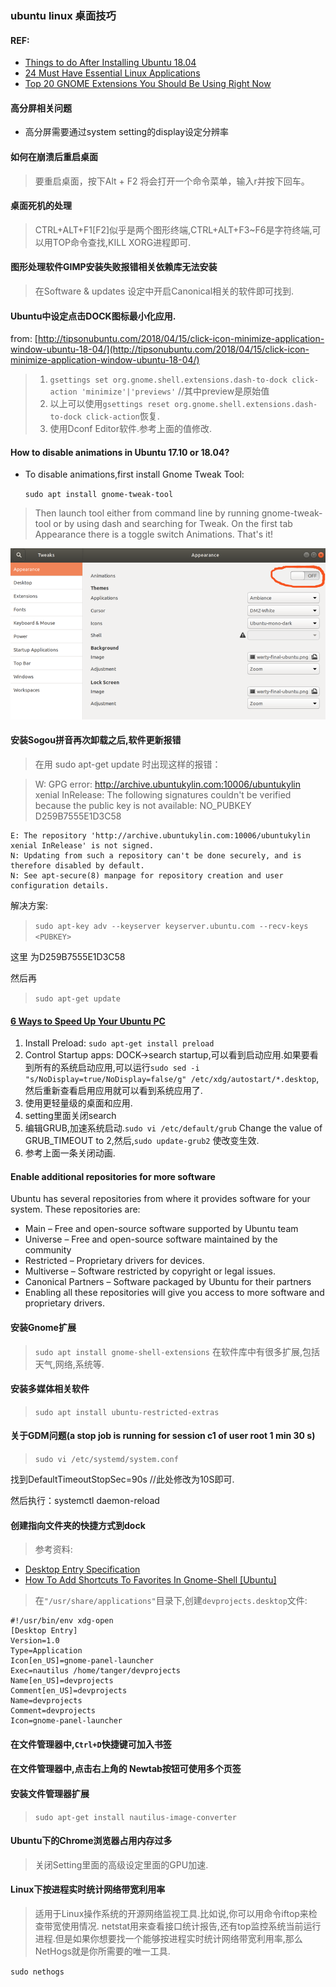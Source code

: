 ### ubuntu linux 桌面技巧

#### REF:

* [Things to do After Installing Ubuntu 18.04](https://itsfoss.com/things-to-do-after-installing-ubuntu-18-04/)
* [24 Must Have Essential Linux Applications](https://itsfoss.com/essential-linux-applications/)
* [Top 20 GNOME Extensions You Should Be Using Right Now](https://itsfoss.com/best-gnome-extensions/)

#### 高分屏相关问题
* 高分屏需要通过system setting的display设定分辨率

#### 如何在崩溃后重启桌面

> 要重启桌面，按下Alt + F2 将会打开一个命令菜单，输入r并按下回车。

#### 桌面死机的处理

> CTRL+ALT+F1[F2]似乎是两个图形终端,CTRL+ALT+F3~F6是字符终端,可以用TOP命令查找,KILL XORG进程即可.

#### 图形处理软件GIMP安装失败报错相关依赖库无法安装

> 在Software & updates 设定中开启Canonical相关的软件即可找到.

#### Ubuntu中设定点击DOCK图标最小化应用.

from: [http://tipsonubuntu.com/2018/04/15/click-icon-minimize-application-window-ubuntu-18-04/](http://tipsonubuntu.com/2018/04/15/click-icon-minimize-application-window-ubuntu-18-04/)

> 1. `gsettings set org.gnome.shell.extensions.dash-to-dock click-action 'minimize'|'previews'`  //其中preview是原始值
> 1. 以上可以使用`gsettings reset org.gnome.shell.extensions.dash-to-dock click-action`恢复.
> 1. 使用Dconf Editor软件.参考上面的值修改.

#### How to disable animations in Ubuntu 17.10 or 18.04?

* To disable animations,first install Gnome Tweak Tool:

    `sudo apt install gnome-tweak-tool`

> Then launch tool either from command line by running gnome-tweak-tool or by using dash and searching for Tweak. On the first tab Appearance there is a toggle switch Animations. That's it!

![disable animations](imgs/disableanimation.png)

#### 安装Sogou拼音再次卸载之后,软件更新报错

> 在用 sudo apt-get update 时出现这样的报错：

> W: GPG error: http://archive.ubuntukylin.com:10006/ubuntukylin xenial InRelease: The following signatures couldn't be verified because the public key is not available: NO_PUBKEY D259B7555E1D3C58

    E: The repository 'http://archive.ubuntukylin.com:10006/ubuntukylin xenial InRelease' is not signed.
    N: Updating from such a repository can't be done securely, and is therefore disabled by default.
    N: See apt-secure(8) manpage for repository creation and user configuration details.

解决方案:

>  `sudo apt-key adv --keyserver keyserver.ubuntu.com --recv-keys <PUBKEY>`

这里 <PUBKEY> 为D259B7555E1D3C58

然后再

>  `sudo apt-get update`

#### [6 Ways to Speed Up Your Ubuntu PC](https://www.howtogeek.com/115797/6-ways-to-speed-up-ubuntu/)

1. Install Preload: `sudo apt-get install preload`
1. Control Startup apps: DOCK->search startup,可以看到启动应用.如果要看到所有的系统启动应用,可以运行`sudo sed -i "s/NoDisplay=true/NoDisplay=false/g" /etc/xdg/autostart/*.desktop`,然后重新查看启用应用就可以看到系统应用了.
1. 使用更轻量级的桌面和应用.
1. setting里面关闭search
1. 编辑GRUB,加速系统启动.`sudo vi /etc/default/grub` Change the value of GRUB_TIMEOUT to 2,然后,`sudo update-grub2` 使改变生效.
1. 参考上面一条关闭动画.

####  Enable additional repositories for more software

Ubuntu has several repositories from where it provides software for your system. These repositories are:

* Main – Free and open-source software supported by Ubuntu team
* Universe – Free and open-source software maintained by the community
* Restricted – Proprietary drivers for devices.
* Multiverse – Software restricted by copyright or legal issues.
* Canonical Partners – Software packaged by Ubuntu for their partners 
* Enabling all these repositories will give you access to more software and proprietary drivers.


#### 安装Gnome扩展

> `sudo apt install gnome-shell-extensions`
> 在软件库中有很多扩展,包括天气,网络,系统等.

#### 安装多媒体相关软件

> `sudo apt install ubuntu-restricted-extras`


#### 关于GDM问题(a stop job is running for session c1 of user root 1 min 30 s)

> `sudo vi /etc/systemd/system.conf`

找到DefaultTimeoutStopSec=90s  //此处修改为10S即可.

然后执行：systemctl daemon-reload

#### 创建指向文件夹的快捷方式到dock

> 参考资料:
* [Desktop Entry Specification](https://specifications.freedesktop.org/desktop-entry-spec/latest/index.html)
* [How To Add Shortcuts To Favorites In Gnome-Shell [Ubuntu]](https://geekitdown.com/how-to-add-shortcuts-to-favorites-in-gnome-shell-ubuntu/)


>  在`"/usr/share/applications"`目录下,创建`devprojects.desktop`文件:

    #!/usr/bin/env xdg-open
    [Desktop Entry]
    Version=1.0
    Type=Application
    Icon[en_US]=gnome-panel-launcher
    Exec=nautilus /home/tanger/devprojects
    Name[en_US]=devprojects
    Comment[en_US]=devprojects
    Name=devprojects
    Comment=devprojects
    Icon=gnome-panel-launcher

#### 在文件管理器中,`Ctrl+D`快捷键可加入书签

#### 在文件管理器中,点击右上角的 Newtab按钮可使用多个页签

#### 安装文件管理器扩展

> `sudo apt-get install nautilus-image-converter`


#### Ubuntu下的Chrome浏览器占用内存过多

> 关闭Setting里面的高级设定里面的GPU加速.

#### Linux下按进程实时统计网络带宽利用率

> 适用于Linux操作系统的开源网络监视工具.比如说,你可以用命令iftop来检查带宽使用情况. netstat用来查看接口统计报告,还有top监控系统当前运行进程.但是如果你想要找一个能够按进程实时统计网络带宽利用率,那么NetHogs就是你所需要的唯一工具.

`sudo nethogs`